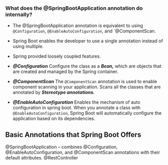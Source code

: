 
### What does the @SpringBootApplication annotation do internally?

- The @SpringBootApplication annotation is equivalent to using `@Configuration`, `@EnableAutoConfiguration`, and `@ComponentScan. 
- Spring Boot enables the developer to use a single annotation instead of using multiple.
- Spring provided loosely coupled features.


- ***@Configuration***
	Configure the class as a ***Bean,*** which are objects that are created and managed by the Spring container. 
	
- ***@ComponentScan***
	The `@ComponentScan` annotation is used to enable component scanning in your application.
	Scans all the classes that are annotated by ***Stereotype annotations.***
	
- ***@EnableAutoConfiguration***
	Enables the mechanism of auto configuration in spring boot. 
	When you annotate a class with `@EnableAutoConfiguration`, Spring Boot will automatically configure the application based on its dependencies.


## Basic Annotations that Spring Boot Offers

@SpringBootApplication – combines @Configuration, @EnableAutoConfiguration, and @ComponentScan annotations with their default attributes.
@RestController
